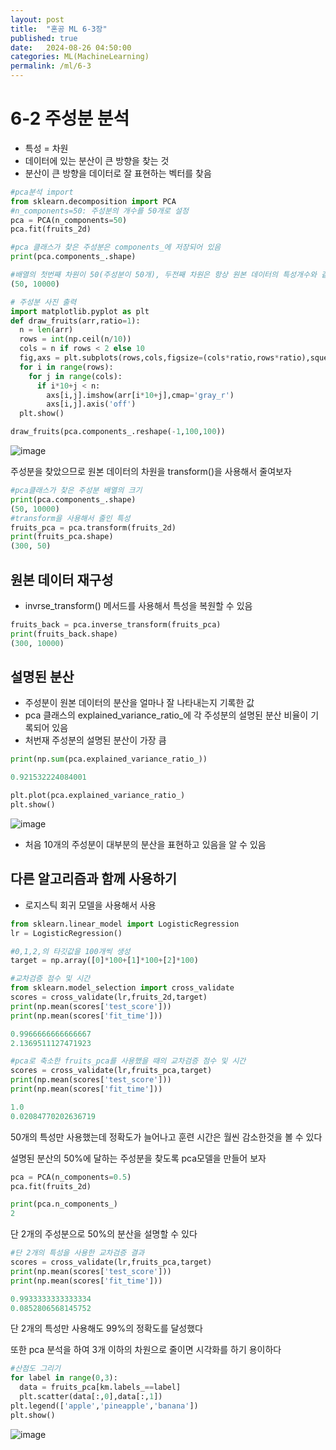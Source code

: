 ```yaml
---
layout: post
title:  "혼공 ML 6-3장"
published: true
date:   2024-08-26 04:50:00
categories: ML(MachineLearning)
permalink: /ml/6-3
---
```


# 6-2 주성분 분석

- 특성 = 차원
- 데이터에 있는 분산이 큰 방향을 찾는 것
- 분산이 큰 방향을 데이터로 잘 표현하는 벡터를 찾음


``` python
#pca분석 import
from sklearn.decomposition import PCA
#n_components=50: 주성분의 개수를 50개로 설정
pca = PCA(n_components=50)
pca.fit(fruits_2d)

#pca 클래스가 찾은 주성분은 components_에 저장되어 있음
print(pca.components_.shape)

#배열의 첫번째 차원이 50(주성분이 50개), 두전째 차원은 항상 원본 데이터의 특성개수와 같음
(50, 10000)

# 주성분 사진 출력
import matplotlib.pyplot as plt 
def draw_fruits(arr,ratio=1):
  n = len(arr)
  rows = int(np.ceil(n/10))
  cols = n if rows < 2 else 10  
  fig,axs = plt.subplots(rows,cols,figsize=(cols*ratio,rows*ratio),squeeze=False)
  for i in range(rows):
    for j in range(cols):
      if i*10+j < n:
        axs[i,j].imshow(arr[i*10+j],cmap='gray_r')  
        axs[i,j].axis('off')
  plt.show()

draw_fruits(pca.components_.reshape(-1,100,100))
```
![image](https://github.com/user-attachments/assets/8f03bead-f288-4016-956c-4a9cbf0e98df)

주성분을 찾았으므로 원본 데이터의 차원을 transform()을 사용해서 줄여보자
```python
#pca클래스가 찾은 주성분 배열의 크기
print(pca.components_.shape)
(50, 10000)
#transform을 사용해서 줄인 특성
fruits_pca = pca.transform(fruits_2d)
print(fruits_pca.shape) 
(300, 50)
```

## 원본 데이터 재구성

- invrse_transform() 메서드를 사용해서 특성을 복원할 수 있음
```python
fruits_back = pca.inverse_transform(fruits_pca)
print(fruits_back.shape)
(300, 10000)

```

## 설명된 분산
- 주성분이 원본 데이터의 분산을 얼마나 잘 나타내는지 기록한 값
- pca 클래스의 explained_variance_ratio_에 각 주성분의 설명된 분산 비율이 기록되어 있음
- 처번재 주성분의 설명된 분산이 가장 큼

```python
print(np.sum(pca.explained_variance_ratio_))

0.921532224084001

plt.plot(pca.explained_variance_ratio_)
plt.show()
```
![image](https://github.com/user-attachments/assets/4b58ebde-97e8-455a-9ae1-7b0b276ca7d0)

- 처음 10개의 주성분이 대부분의 분산을 표현하고 있음을 알 수 있음

## 다른 알고리즘과 함께 사용하기
- 로지스틱 회귀 모델을 사용해서 사용

``` python
from sklearn.linear_model import LogisticRegression
lr = LogisticRegression()

#0,1,2,의 타깃값을 100개씩 생성
target = np.array([0]*100+[1]*100+[2]*100)

#교차검증 점수 및 시간
from sklearn.model_selection import cross_validate
scores = cross_validate(lr,fruits_2d,target)
print(np.mean(scores['test_score']))
print(np.mean(scores['fit_time']))

0.9966666666666667
2.1369511127471923

#pca로 축소한 fruits_pca를 사용했을 때의 교차검증 점수 및 시간
scores = cross_validate(lr,fruits_pca,target)
print(np.mean(scores['test_score']))
print(np.mean(scores['fit_time']))

1.0
0.02084770202636719
```
50개의 특성만 사용했는데 정확도가 늘어나고 훈련 시간은 월씬 감소한것을 볼 수 있다

설명된 분산의 50%에 달하는 주성분을 찾도록 pca모델을 만들어 보자
``` python
pca = PCA(n_components=0.5)
pca.fit(fruits_2d)

print(pca.n_components_)
2
```
단 2개의 주성분으로 50%의 분산을 설명할 수 있다

``` python
#단 2개의 특성을 사용한 교차검증 결과
scores = cross_validate(lr,fruits_pca,target)
print(np.mean(scores['test_score']))
print(np.mean(scores['fit_time']))

0.9933333333333334
0.0852806568145752
```
단 2개의 특성만 사용해도 99%의 정확도를 달성했다

또한 pca 분석을 하여 3개 이하의 차원으로 줄이면 시각화를 하기 용이하다
```python
#산점도 그리기
for label in range(0,3):
  data = fruits_pca[km.labels_==label]
  plt.scatter(data[:,0],data[:,1])
plt.legend(['apple','pineapple','banana'])
plt.show()  
```
![image](https://github.com/user-attachments/assets/efb25bb9-e16d-4818-9872-c247dc5584e4)